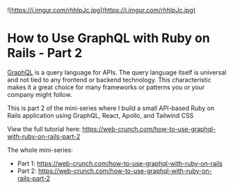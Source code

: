 ![https://i.imgur.com/rhhlpJc.jpg](https://i.imgur.com/rhhlpJc.jpg)

# How to Use GraphQL with Ruby on Rails - Part 2

[GraphQL](https://graphql.org/) is a query language for APIs. The query language itself is universal and  not tied to any frontend or backend technology. This characteristic makes it a great choice for many frameworks or patterns you or your company might follow.

This is part 2 of the mini-series where I build a small API-based Ruby on Rails application using GraphQL, React, Apollo, and Tailwind CSS

View the full tutorial here: https://web-crunch.com/how-to-use-graphql-with-ruby-on-rails-part-2


The whole mini-series:

- Part 1: https://web-crunch.com/how-to-use-graphql-with-ruby-on-rails
- Part 2: https://web-crunch.com/how-to-use-graphql-with-ruby-on-rails-part-2
